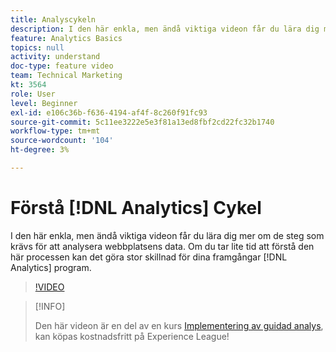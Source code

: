 ```yaml
---
title: Analyscykeln
description: I den här enkla, men ändå viktiga videon får du lära dig mer om de steg som krävs för att analysera webbplatsens data. Om du tar lite tid på dig att förstå den här processen kan det göra stor skillnad i hur bra Analytics-programmet är.
feature: Analytics Basics
topics: null
activity: understand
doc-type: feature video
team: Technical Marketing
kt: 3564
role: User
level: Beginner
exl-id: e106c36b-f636-4194-af4f-8c260f91fc93
source-git-commit: 5c11ee3222e5e3f81a13ed8fbf2cd22fc32b1740
workflow-type: tm+mt
source-wordcount: '104'
ht-degree: 3%

---
```


# Förstå [!DNL Analytics] Cykel

I den här enkla, men ändå viktiga videon får du lära dig mer om de steg som krävs för att analysera webbplatsens data. Om du tar lite tid att förstå den här processen kan det göra stor skillnad för dina framgångar [!DNL Analytics] program.

>[!VIDEO](https://video.tv.adobe.com/v/28950/?quality=12)

>[!INFO]
>
> Den här videon är en del av en kurs [Implementering av guidad analys](https://experienceleague.adobe.com/?recommended=Analytics-D-1-2019.1), kan köpas kostnadsfritt på Experience League!